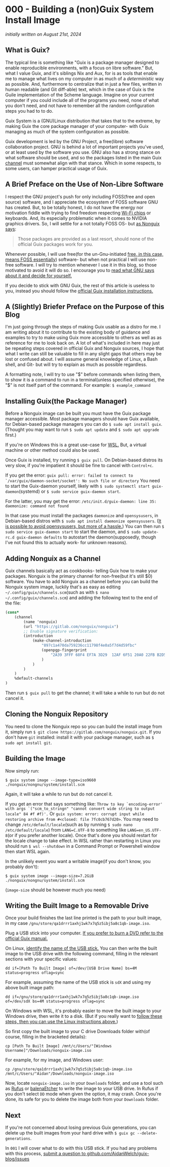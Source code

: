 # 000 - Building a (non)Guix System Install Image

*initially written on August 21st, 2024*

## What is Guix?

The typical line is something like "Guix is a package manager designed to enable
reproducible environments, with a focus on libre software."  But, what I value
Guix, and it's siblings Nix and Aux, for is as tools that enable me to manage
what lives on my computer in as much of a *deterministic* way as possible. And,
furthermore to centralize that in just a few files, written in human readable
(and Git diff-able) text, which in the case of Guix is the Guile implementation
of the Scheme language.  Imagine on your current computer if you could include
all of the programs you need, none of what you don't need, and not have to
remember all the random configuration steps you had to to do.

Guix System is a (GNU)Linux distribution that takes that to the extreme, by
making Guix the core package manager of your computer- with Guix managing as
much of the system configuration as possible.

Guix development is led by the GNU Project, a free(libre) software collaboration
project.  GNU is behind a lot of important projects you've used, or at least
used by the software you use.  GNU also has a strong stance on what software
should be used, and so the packages listed in the main Guix [channel](https://guix.gnu.org/manual/en/html_node/Channels.html)
must somewhat align with that stance.  Which in some respects, to some users,
can hamper practical usage of Guix.

## A Brief Preface on the Use of Non-Libre Software

I respect the GNU project's push for only including FOSS(free and open source)
software, and I appreciate the ecosystem of FOSS software GNU has created. But,
to be totally honest, I do not have the energy nor motivation fiddle with trying
to find freedom respecting [Wi-Fi chips](https://guix.gnu.org/manual/en/html_node/Hardware-Considerations.html)
or keyboards.  And, its especially problematic when it comes to NVIDIA graphics
drivers.  So, I will settle for a not totally FOSS OS- but [as Nonguix says](https://gitlab.com/nonguix/nonguix):

> Those packages are provided as a last resort, should none of the official Guix
packages work for you.

Whenever possible, I will use free(for the un-Gnu-initiated [free, in this case,
means FOSS essentially](https://www.gnu.org/philosophy/free-sw.html)) software-
but when not practical I will use non-free software.  I will try to mention
whenever I use it in this blog, so those motivated to avoid it will do so.  I
encourage you to [read what GNU says about it and decide for yourself.](https://www.gnu.org/philosophy/free-software-even-more-important.html)

If you decide to stick with GNU Guix, the rest of this article is useless to you,
instead you should follow the [official Guix installation instructions.](https://guix.gnu.org/manual/en/html_node/System-Installation.html)

## A (Slightly) Briefer Preface on the Purpose of this Blog

I'm just going through the steps of making Guix usable as a distro for me.  I
am writing about it to contribute to the existing body of guidance and examples
to try to make using Guix more accessible to others as well as as reference
for me to look back on.  A lot of what's included in here may just be repeating
steps covered in official Guix and Nonguix sources, I hope that what I write can
still be valuable to fill in any slight gaps that others may be lost or confused
about.  I will assume general knowledge of Linux, a Bash shell, and Git- but
will try to explain as much as possible regardless.

A formatting note, I will try to use "\$" before commands when listing them, to
show it is a command to run in a terminal(unless specified otherwise), the "\$"
is not itself part of the command.  For example: `$ example_command`

## Installing Guix(the Package Manager)

Before a Nonguix image can be built you must have the Guix package manager
accessible.  Most package managers should have Guix available, for Debian-based
package managers you can do `$ sudo apt install guix`. (Thought you may want to
run `$ sudo apt update` and `$ sudo apt upgrade` first.)

If you're on Windows this is a great use-case for [WSL.](https://learn.microsoft.com/en-us/windows/wsl/about)
But, a virtual machine or other method could also be used.

Once Guix is installed, try running `$ guix pull`.  On Debian-based distros its
very slow, if you're impatient it should be fine to cancel with `Control+c`.

If you get the error:
``guix pull: error: failed to connect to `/var/guix/daemon-socket/socket': No such file or directory``
You need to start the Guix-daemon yourself, likely with
`$ sudo systemctl start guix-daemon`(systemd) or
`$ sudo service guix-daemon start`.

For the latter, you may get the error:
`/etc/init.d/guix-daemon: line 35: daemonize: command not found`

In that case you must install the packages `daemonize` and `opensysusers`, in
Debian-based distros with `$ sudo apt install daemonize opensysusers`.  ([It is
possible to avoid opensysusers, but more of a hassle.](https://salsa.debian.org/debian/guix/-/blob/debian/latest/debian/guix.README.Debian?ref_type=heads))
You can then run `$ sudo service guix-daemon start` to start the daemon, and
`$ sudo update-rc.d guix-daemon defaults` to autostart the daemon(supposedly,
though I've not found this to actually work- for unknown reasons).

## Adding Nonguix as a Channel

Guix channels basically act as cookbooks- telling Guix how to make your packages.
Nonguix is the primary channel for non-free(but it's still \$0) software.  You
have to add Nonguix as a channel before you can build the Nonguix system image,
luckily that's as easy as editing `~/.config/guix/channels.scm`(such as with
`$ nano ~/.config/guix/channels.scm`) and adding the following text to the
end of the file:

```scm
(cons*
	(channel
		(name 'nonguix)
		(url "https://gitlab.com/nonguix/nonguix")
		;; Enable signature verification:
		(introduction
			(make-channel-introduction
				"897c1a470da759236cc11798f4e0a5f7d4d59fbc"
				(openpgp-fingerprint
					"2A39 3FFF 68F4 EF7A 3D29  12AF 6F51 20A0 22FB B2D5"
				)
			)
		)
	)
	%default-channels
)
```

Then run `$ guix pull` to get the channel; it will take a while to run but do
not cancel it.

## Cloning the Nonguix Repository

You need to clone the Nonguix repo so you can build the install image from it,
simply run `$ git clone https://gitlab.com/nonguix/nonguix.git`.  If you don't
have `git` installed: install it with your package manager, such as
`$ sudo apt install git`.

## Building the Image

Now simply run:

`$ guix system image --image-type=iso9660 ./nonguix/nongnu/system/install.scm`

Again, it will take a while to run but do not cancel it.

If you get an error that says something like:
``Throw to key `encoding-error' with args `("scm_to_stringn" "cannot convert wide string to output locale" 84 #f #f)'.``
Or
`guix system: error: corrupt input while restoring archive from #<closed: file 7fc0cb767d20>`.
You may need to change `/etc/default/locale`(such as by running
`$ sudo nano /etc/default/locale`) from `LANG=C.UTF-8` to something
like `LANG=en_US.UTF-8`(or if you prefer another locale).  Once that's done you
should restart for the locale change to take effect.  In WSL rather than
restarting in Linux you should run `$ wsl --shutdown` in a Command Prompt or
Powershell window then start WSL again.

In the unlikely event you want a writable image(if you don't know, you probably
don't):

`$ guix system image --image-size=7.2GiB ./nonguix/nongnu/system/install.scm`

(`image-size` should be however much you need)

## Writing the Built Image to a Removable Drive

Once your build finishes the last line printed is the path to your built image,
in my case `/gnu/store/qa1drrr1axhj1wk7x7q5z5ibj5a8c1qb-image.iso`.

Plug a USB stick into your computer.  [If you prefer to burn a DVD refer to the
official Guix manual.](https://guix.gnu.org/manual/en/html_node/USB-Stick-and-DVD-Installation.html#Burning-on-a-DVD)

On Linux, [identify the name of the USB stick.](https://wiki.archlinux.org/title/File_systems#Identify_existing_file_systems)
You can then write the built image to the USB drive with the following command,
filling in the relevant sections with your specific values:

`dd if=[Path To Built Image] of=/dev/[USB Drive Name] bs=4M status=progress oflag=sync`

For example, assuming the name of the USB stick is `sdX` and using my above
built image path:

`dd if=/gnu/store/qa1drrr1axhj1wk7x7q5z5ibj5a8c1qb-image.iso of=/dev/sdX bs=4M status=progress oflag=sync`

On Windows with WSL, it's probably easier to move the built image to your
Windows drive, then write it to a disk. (But if you really want to [follow these
steps, then you can use the Linux instructions above.](https://learn.microsoft.com/en-us/windows/wsl/connect-usb))

So first copy the built image to your C drive Downloads folder with(of course,
filling in the bracketed details):

`cp [Path To Built Image] /mnt/c/Users/"[Windows Username]"/Downloads/nonguix-image.iso`

For example, for my image, and Windows user:

`cp /gnu/store/qa1drrr1axhj1wk7x7q5z5ibj5a8c1qb-image.iso /mnt/c/Users/"Aidan"/Downloads/nonguix-image.iso`

Now, locate `nonguix-image.iso` in your `Downloads` folder, and use a tool such
as [Rufus](https://rufus.ie/en/) or [balenaEtcher](https://etcher.balena.io/) to
write the image to your USB drive.  In Rufus if you don't select `DD` mode when
given the option, it may crash.  Once you're done, its safe for you to delete
the image both from your `Downloads` folder.

## Next

If you're not concerned about losing previous Guix generations, you can delete
up the built images from your hard drive with `$ guix gc --delete-generations`.

In `001` I will cover what to do with this USB stick.  If you had any problems
with this process, [submit a question to github.com/AidanWelch/guix-blog/issues](https://github.com/AidanWelch/guix-blog/issues)